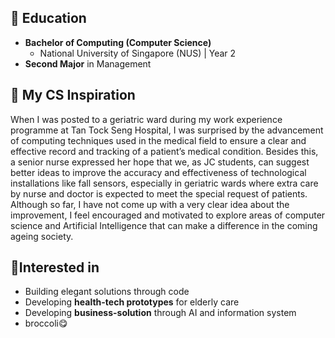 
## 🥦 Education  
- **Bachelor of Computing (Computer Science)**  
  - National University of Singapore (NUS) | Year 2  
- **Second Major** in Management  

## 🥦 My CS Inspiration  
When I was posted to a geriatric ward during my work experience programme at Tan Tock Seng Hospital, I was surprised by the advancement of computing techniques used in the medical field to ensure a clear and effective record and tracking of a patient’s medical condition. Besides this, a senior nurse expressed her hope that we, as JC students, can suggest better ideas to improve the accuracy and effectiveness of technological installations like fall sensors, especially in geriatric wards where extra care by nurse and doctor is expected to meet the special request of patients. Although so far, I have not come up with a very clear idea about the improvement, I feel encouraged and motivated to explore areas of computer science and Artificial Intelligence that can make a difference in the coming ageing society.

## 🥦Interested in 
- Building elegant solutions through code  
- Developing **health-tech prototypes** for elderly care  
- Developing **business-solution** through AI and information system
- broccoli😋



